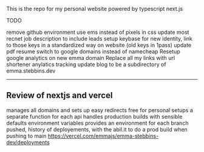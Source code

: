 This is the repo for my personal website powered by typescript next.js

TODO

remove github environment
use ems instead of pixels in css
update most recnet job description to include leads
setup keybase for new identity, link to those keys in a standardized way on website (old keys in 1pass)
update pdf resume
switch to google domains instead of namecheap
Resetup google analytics on new emma domain
Replace all my links with url shortener anylatics tracking
update blog to be a subdirectory of emma.stebbins.dev

-------------
Review of nextjs and vercel
---------

manages all domains and sets up easy redirects
free for personal
setups a separate function for each api
handles production builds with sensible defaults
environment variables
provides an environment for each branch pushed, history of deployements, with the abil.it to do a prod build when pushing to main https://vercel.com/emmajs/emma-stebbins-dev/deployments
